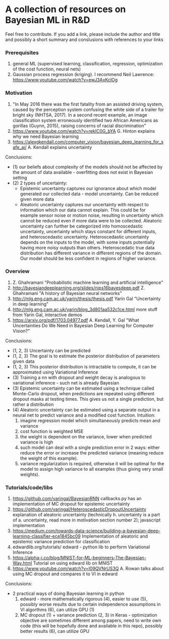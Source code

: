 
# A collection of resources on Bayesian ML in R&D

Feel free to contribute. If you add a link, please include the author and title and possibly a short summary and conslusions with references to your links

### Prerequisites ###

1. general ML (supervised learning, classification, regression, optimization of the cost function, neural nets)
1. Gaussian process regression (kriging). I recommend Neil Lawrence:
    https://www.youtube.com/watch?v=ewJ3AxKclOg

### Motivation
1. "In May 2016 there was the first fatality from an assisted
driving system, caused by the perception system confusing
the white side of a trailer for bright sky (NHTSA, 2017).
In a second recent example, an image classification system
erroneously  identified  two  African  Americans  as  gorillas
(Guynn, 2015),  raising concerns of racial discrimination"
1. https://www.youtube.com/watch?v=rekIC0G_bYA G. Hinton explains why we need Bayesian learning
1. https://alexgkendall.com/computer_vision/bayesian_deep_learning_for_safe_ai/ A. Kendall explains uncertainty

Conclusions:
- (1) our beliefs about complexity of the models should not be affected by the amount of data available - overfitting does not exist in Bayesian setting
- (2) 2 types of uncertainty:
  - Epistemic uncertainty captures our ignorance about which model generated our collected data - model uncertainty.
    Can be reduced given more data
  - Aleatoric uncertainty captures our uncertainty with respect to information which our data cannot explain. 
    This  could  be  for  example  sensor  noise  or  motion  noise,  resulting  in  uncertainty  which  cannot  be  reduced  even  if  more  data  were  to  be  collected.
    Aleatoric uncertainty  can  further  be  categorized  into homoscedastic uncertainty, uncertainty which stays constant for different inputs, and heteroscedastic uncertainty.
    Heteroscedastic  uncertainty  depends  on  the  inputs  to  the  model,  with some  inputs  potentially  having  more  noisy  outputs  than others. Heteroscedatic true data distribution has different variance in different regions of the    domain. Our model should be less confident in regions of higher variance. 

### Overview

1. Z. Ghahramani "Probabilistic machine learning and artificial intelligence"
1. http://bayesiandeeplearning.org/slides/nips16bayesdeep.pdf Z. Ghahramani "A history of Bayesian neural networks"
1. http://mlg.eng.cam.ac.uk/yarin/thesis/thesis.pdf Yarin Gal "Uncertainty in deep learning"
1. http://mlg.eng.cam.ac.uk/yarin/blog_3d801aa532c1ce.html more stuff from Yarin Gal, interactive demos
1. https://arxiv.org/pdf/1703.04977.pdf A. Kendall, Y. Gal "What Uncertainties Do We Need in Bayesian Deep Learning for Computer Vision?"

Conclusions: 
- (1, 2, 3) Uncertainty can be predicted
- (1, 2, 3) The goal is to estimate the posterior distribution of parameters given data
- (1, 2, 3) This posterior distribution is intractable to compute, it can be approximated using Variational Inference
- (3) Training a nn with dropout and weight decay is analogous to variational inference - such net is already Bayesian
- (3) Epistemic uncertainty can be estimated using a technique called Monte-Carlo dropout, when predictions are repeated using different dropout masks at testing times. This gives us not a single prediction, but rather a distribution
- (4) Aleatoric uncertainty can be estimated using a separate output in a neural net to predict variance and a modified cost function. Intuition: 
  1. imagine regression model which simultaneously predicts mean and variance
  1. cost function is weighted MSE
  1. the weight is dependent on the variance, lower when predicted variance is high
  1. such model can deal with a single prediction error in 2 ways: either reduce the error or increase the predicted variance (meaning reduce the weight of this example). 
  1. variance regularization is required, otherwise it will be optimal for the model to assign high variance to all examples (thus giving very small weights). 


### Tutorials/code/libs

1. https://github.com/yaringal/BayesianRNN callbacks.py has an implementation of MC dropout for epistemic uncertainty
1. https://github.com/yaringal/HeteroscedasticDropoutUncertainty explanation of aleatoric uncertainty (technically h. uncertainty is a part of a. uncertainty, read more in motivation section number 2); javascript implementation
1. https://medium.com/towards-data-science/building-a-bayesian-deep-learning-classifier-ece1845bc09 Implementation of aleatoric and epistemic variance prediction for classification
1. edwardlib.org/tutorials/ edward - python lib to perform Variational Inference
1. https://alpha-i.co/blog/MNIST-for-ML-beginners-The-Bayesian-Way.html Tutorial on using edward lib on MNIST
1. https://www.youtube.com/watch?v=I09QVNrUS3Q A. Rowan talks about using MC dropout and compares it to VI in edward

Conclusions: 
- 2 practical ways of doing Bayesian learning in python
    1. edward - more mathematically rigorous (4), easier to use (5), possibly worse results due to certain independence assumptions in VI algorthms (6), can utilize GPU (1)
    2. MC dropout (1) + variance prediction (2, 3) in Keras - optimization objective are sometimes different among papers, need to write own code (this will be hopefully done and available in this repo), possibly better results (6), can utilize GPU


